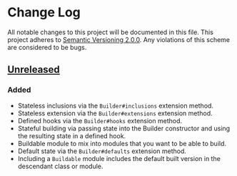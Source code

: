# Change Log

All notable changes to this project will be documented in this file. This
project adheres to [Semantic Versioning 2.0.0][semver]. Any violations of this
scheme are considered to be bugs.

[semver]: http://semver.org/spec/v2.0.0.html

## [Unreleased][unreleased]

### Added

- Stateless inclusions via the `Builder#inclusions` extension method.
- Stateless extension via the `Builder#extensions` extension method.
- Defined hooks via the `Builder#hooks` extension method.
- Stateful building via passing state into the Builder constructor and using
  the resulting state in a defined hook.
- Buildable module to mix into modules that you want to be able to build.
- Default state via the `Builder#defaults` extension method.
- Including a `Buildable` module includes the default built version in the
  descendant class or module.

[unreleased]: https://github.com/michaelherold/module_builder
